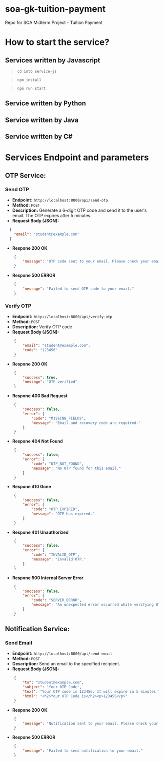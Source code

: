 # soa-gk-tuition-payment
Repo for SOA Midterm Project - Tuition Payment

# How to start the service?
## Services written by Javascript
> `cd into service-js`

> `npm install`

> `npm run start`

## Service written by Python

## Service written by Java

## Service written by C#

# Services Endpoint and parameters
## OTP Service:
### Send OTP
- **Endpoint:** `http://localhost:8000/api/send-otp`
- **Method:** `POST`
- **Description:** Generate a 6-digit OTP code and send it to the user's email. The OTP expires after 5 minutes.
- **Request Body (JSON):**
```json
  {
    "email": "student@example.com"
  }
```
- **Respone 200 OK**
```json
    {
        "message": "OTP code sent to your email. Please check your email."
    }
```
- **Respone 500 ERROR**
```json
    {
        "message": "Failed to send OTP code to your email."
    }
```

### Verify OTP
- **Endpoint:** `http://localhost:8000/api/verify-otp`
- **Method:** `POST`
- **Description:** Verify OTP code
- **Request Body (JSON):**
```json
    {
        "email": "student@example.com",
        "code": "123456"
    }
```
- **Respone 200 OK**
```json
    {
        "success": true,
        "message": "OTP verified"
    }
```
- **Respone 400 Bad Request**
```json
    {
        "success": false,
        "error": {
            "code": "MISSING_FIELDS",
            "message": "Email and recovery code are required."
        }
    }
```
- **Respone 404 Not Found**
```json
    {
        "success": false,
        "error": {
            "code": "OTP_NOT_FOUND",
            "message": "No OTP found for this email."
        }
    }
```
- **Respone 410 Gone**
```json
    {
        "success": false,
        "error": {
            "code": "OTP_EXPIRED",
            "message": "OTP has expired."
        }
    }
```
- **Respone 401 Unauthorized**
```json
    {
        "success": false,
        "error": {
            "code": "INVALID_OTP",
            "message": "Invalid OTP."
        }
    }
```
- **Respone 500 Internal Server Error**
```json
    {
        "success": false,
        "error": {
            "code": "SERVER_ERROR",
            "message": "An unexpected error occurred while verifying OTP."
        }
    }
```
## Notification Service:
### Send Email
- **Endpoint:** `http://localhost:8000/api/send-email`
- **Method:** `POST`
- **Description:** Send an email to the specified recipient.
- **Request Body (JSON):**
```json
    {
        "to": "student@example.com",
        "subject": "Your OTP Code",
        "text": "Your OTP code is 123456. It will expire in 5 minutes.",
        "html": "<h2>Your OTP Code is</h2><p>123456</p>"
    }
```
- **Respone 200 OK**
```json
    {
        "message": "Notification sent to your email. Please check your email."
    }
```
- **Respone 500 ERROR**
```json
    {
        "message": "Failed to send notification to your email."
    }
```